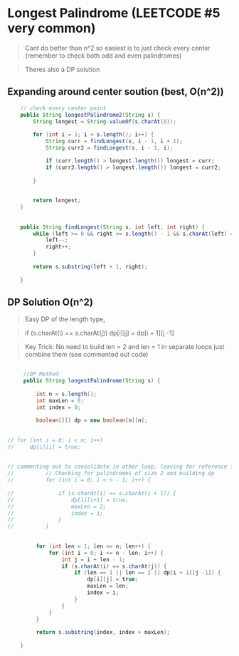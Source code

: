 # Longest Palindrome (LEETCODE #5 very common)

> Cant do better than n^2 so easiest is to just check every center (remember to check both odd and even palindromes)

> Theres also a DP solution


## Expanding around center soution (best, O(n^2))

```java
    // check every center point
    public String longestPalindrome2(String s) {
        String longest = String.valueOf(s.charAt(0));
        
        for (int i = 1; i < s.length(); i++) {
            String curr = findLongest(s, i - 1, i + 1);
            String curr2 = findLongest(s, i - 1, i);

            if (curr.length() > longest.length()) longest = curr;
            if (curr2.length() > longest.length()) longest = curr2;
            
        }
        
        
        return longest;  
    }
    
    
    public String findLongest(String s, int left, int right) {  
        while (left >= 0 && right <= s.length() - 1 && s.charAt(left) == s.charAt(right)) {
            left--;
            right++;
        }
        
        return s.substring(left + 1, right);
        
    } 
```


## DP Solution O(n^2)

> Easy DP of the length type, 

> if (s.charAt(i) == s.charAt(j))
    dp[i][j] = dp[i + 1][j -1]

> Key Trick: No need to build len = 2 and len = 1 in separate loops just combine them (see commented out code)

```java
    
     //DP Method
     public String longestPalindrome(String s) {
                  
         int n = s.length();
         int maxLen = 0;
         int index = 0;
         
         boolean[][] dp = new boolean[n][n];
         
         
// for (int i = 0; i < n; i++) 
//     dp[i][i] = true;
         
         
// commenting out to consolidate in other loop, leaving for reference for future tika
//          // Checking for palindromes of size 2 and building dp
//          for (int i = 0; i < n - 1; i++) {
             
//              if (s.charAt(i) == s.charAt(i + 1)) {
//                  dp[i][i+1] = true;
//                  maxLen = 2;
//                  index = i;
//              }
//          }
         
         
         for (int len = 1; len <= n; len++) {
             for (int i = 0; i <= n - len; i++) {
                 int j = i + len - 1;
                 if (s.charAt(i) == s.charAt(j)) {
                     if (len == 1 || len == 2 || dp[i + 1][j -1]) {
                         dp[i][j] = true;
                         maxLen = len;
                         index = i;
                     }
                 }
             }
         }
         
         return s.substring(index, index + maxLen);
         
    }
``` 